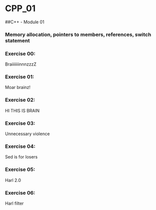 # CPP_01
##C++ - Module 01

### Memory allocation, pointers to members, references, switch statement

### Exercise 00:
BraiiiiiiinnnzzzZ

### Exercise 01:
Moar brainz!

### Exercise 02:
HI THIS IS BRAIN

### Exercise 03:
Unnecessary violence

### Exercise 04:
Sed is for losers

### Exercise 05:
Harl 2.0

### Exercise 06:
Harl filter
